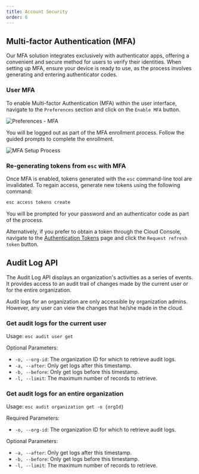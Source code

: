 ```yaml
---
title: Account Security
order: 6
---
```


## Multi-factor Authentication (MFA)

Our MFA solution integrates exclusively with authenticator apps, offering a convenient and secure method for users to verify their identities.  When setting up MFA, ensure your device is ready to use, as the process involves generating and entering authenticator codes.

### User MFA

To enable Multi-factor Authentication (MFA) within the user interface, navigate to the `Preferences` section and click on the `Enable MFA` button.

![Preferences - MFA](./images/intro/mfa-preferences.png)

You will be logged out as part of the MFA enrollment process. Follow the guided prompts to complete the enrollment.

![MFA Setup Process](./images/intro/mfa-setup-process.png)

### Re-generating tokens from `esc` with MFA

Once MFA is enabled, tokens generated with the `esc` command-line tool are invalidated. To regain access, generate new tokens using the following command:

```bash
esc access tokens create
```

You will be prompted for your password and an authenticator code as part of the process.

Alternatively, if you prefer to obtain a token through the Cloud Console, navigate to the [Authentication Tokens](https://console.kurrent.cloud/authentication-tokens) page and click the `Request refresh token` button.

## Audit Log API
The Audit Log API displays an organization's activities as a series of events. It provides access to an audit trail of changes made by the current user or for the entire organization.

Audit logs for an organization are only accessible by organization admins. However, any user can view the changes that he/she made in the cloud.

### Get audit logs for the current user

Usage: `esc audit user get`

Optional Parameters:
* `-o, --org-id`: The organization ID for which to retrieve audit logs.
* `-a, --after`: Only get logs after this timestamp.
* `-b, --before`: Only get logs before this timestamp.
* `-l, --limit`: The maximum number of records to retrieve.

### Get audit logs for an entire organization

Usage: `esc audit organization get -o {orgId}`

Required Parameters:
* `-o, --org-id`: The organization ID for which to retrieve audit logs.

Optional Parameters:
* `-a, --after`: Only get logs after this timestamp.
* `-b, --before`: Only get logs before this timestamp.
* `-l, --limit`: The maximum number of records to retrieve.
